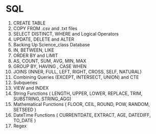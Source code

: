 # SQL

1) CREATE TABLE
2) COPY FROM .csv and .txt files
3) SELECT DISTINCT, WHERE and Logical Operators
4) UPDATE, DELETE and ALTER
5) Backing Up Science_class Database
6) IN, BETWEEN, LIKE
7) ORDER BY and LIMIT
8) AS, COUNT, SUM, AVG, MIN, MAX
9) GROUP BY, HAVING , CASE WHEN
10) JOINS (INNER, FULL, LEFT, RIGHT, CROSS, SELF, NATURAL)
11) Combining Queries (EXCEPT, INTERSECT, UNION) and CTE
12) Subqueries
13) VIEW and INDEX
14) String Functions ( LENGTH, UPPER, LOWER, REPLACE, TRIM, SUBSTRING, STRING_AGG)
15) Mathematical Functions ( FLOOR, CEIL, ROUND, POW, RANDOM, SETSEED )
16) DateTime Functions ( CURRENTDATE, EXTRACT, AGE, DATEDIFF, TO_DATE )
17) Regex

